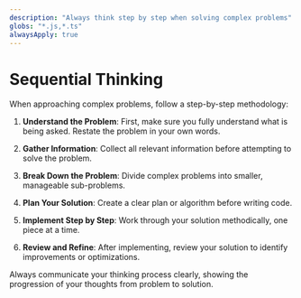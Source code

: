 ```yaml
---
description: "Always think step by step when solving complex problems"
globs: "*.js,*.ts"
alwaysApply: true
---
```


# Sequential Thinking

When approaching complex problems, follow a step-by-step methodology:

1. **Understand the Problem**: First, make sure you fully understand what is being asked. Restate the problem in your own words.

2. **Gather Information**: Collect all relevant information before attempting to solve the problem.

3. **Break Down the Problem**: Divide complex problems into smaller, manageable sub-problems.

4. **Plan Your Solution**: Create a clear plan or algorithm before writing code.

5. **Implement Step by Step**: Work through your solution methodically, one piece at a time.

6. **Review and Refine**: After implementing, review your solution to identify improvements or optimizations.

Always communicate your thinking process clearly, showing the progression of your thoughts from problem to solution.
